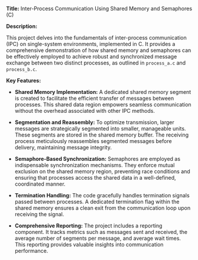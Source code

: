 
**Title:** Inter-Process Communication Using Shared Memory and Semaphores (C)

**Description:**

This project delves into the fundamentals of inter-process communication (IPC) on single-system environments,  implemented in C. It provides a comprehensive demonstration of how shared memory and semaphores can be effectively employed to achieve robust and synchronized message exchange between two distinct processes, as outlined in `process_a.c` and `process_b.c`.

**Key Features:**

* **Shared Memory Implementation:** A dedicated shared memory segment is created to facilitate the efficient transfer of messages between processes. This shared data region empowers seamless communication without the overhead associated with other IPC methods.

* **Segmentation and Reassembly:** To optimize transmission, larger messages are strategically segmented into smaller, manageable units. These segments are stored in the shared memory buffer.  The receiving process meticulously reassembles segmented messages before delivery, maintaining message integrity.

* **Semaphore-Based Synchronization:** Semaphores are employed as indispensable synchronization mechanisms. They enforce mutual exclusion on the shared memory region, preventing race conditions and ensuring that processes access the shared data in a well-defined,  coordinated manner.

* **Termination Handling:** The code gracefully handles termination signals passed between processes.  A dedicated termination flag within the shared memory ensures  a clean exit from the communication loop upon receiving the signal.

* **Comprehensive Reporting:** The project includes a reporting component. It tracks metrics such as messages sent and received, the average number of segments per message, and average wait times. This reporting provides valuable insights into communication performance.
